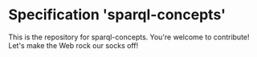 
# Specification 'sparql-concepts'

This is the repository for sparql-concepts. You're welcome to contribute! Let's make the Web rock our socks
off!
